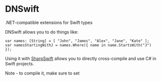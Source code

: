 DNSwift
=======

.NET-compatible extensions for Swift types

DNSwift allows you to do things like:

```
var names: [String] = [ "John", "James", "Alex", "Jane", "Kate" ];
var namesStartingWithJ = names.Where({ name in name.StartsWith("J") });
```

Using it with [SharpSwift](https://github.com/matthewsot/SharpSwift) allows you to directly cross-compile and use C# in Swift projects.

Note - to compile it, make sure to set 